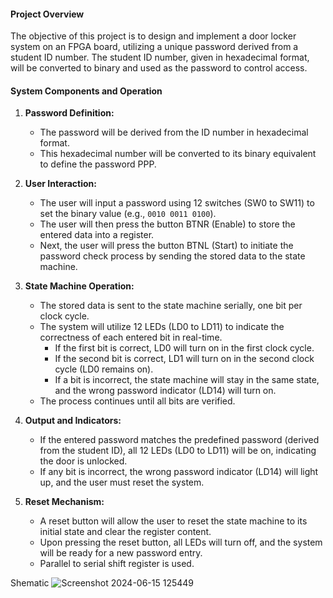 #### Project Overview

The objective of this project is to design and implement a door locker system on an FPGA board, utilizing a unique password derived from a student ID number. The student ID number, given in hexadecimal format, will be converted to binary and used as the password to control access.

#### System Components and Operation

1.  **Password Definition:**
    
    -   The password will be derived from the  ID number in hexadecimal format.
    -   This hexadecimal number will be converted to its binary equivalent to define the password PPP.
2.  **User Interaction:**
    
    -   The user will input a password using 12 switches (SW0 to SW11) to set the binary value (e.g., `0010 0011 0100`).
    -   The user will then press the button BTNR (Enable) to store the entered data into a register.
    -   Next, the user will press the button BTNL (Start) to initiate the password check process by sending the stored data to the state machine.
3.  **State Machine Operation:**
    
    -   The stored data is sent to the state machine serially, one bit per clock cycle.
    -   The system will utilize 12 LEDs (LD0 to LD11) to indicate the correctness of each entered bit in real-time.
        -   If the first bit is correct, LD0 will turn on in the first clock cycle.
        -   If the second bit is correct, LD1 will turn on in the second clock cycle (LD0 remains on).
        -   If a bit is incorrect, the state machine will stay in the same state, and the wrong password indicator (LD14) will turn on.
    -   The process continues until all bits are verified.
4.  **Output and Indicators:**
    
    -   If the entered password matches the predefined password (derived from the student ID), all 12 LEDs (LD0 to LD11) will be on, indicating the door is unlocked.
    -   If any bit is incorrect, the wrong password indicator (LD14) will light up, and the user must reset the system.
5.  **Reset Mechanism:**
    
    -   A reset button will allow the user to reset the state machine to its initial state and clear the register content.
    -   Upon pressing the reset button, all LEDs will turn off, and the system will be ready for a new password entry.
    -   Parallel to serial shift register is used.
  

   
Shematic
      ![Screenshot 2024-06-15 125449](https://github.com/Ibrahimumutdoruk/Door_Locker/assets/91209884/32affdb8-aef7-4835-8ddd-72542625f5d0)

      


